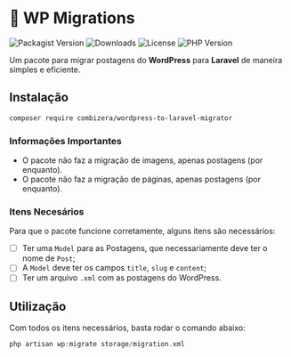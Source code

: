 # 📝 WP Migrations

![Packagist Version](https://img.shields.io/packagist/v/combizera/wordpress-to-laravel-migrator)
![Downloads](https://img.shields.io/packagist/dt/combizera/wordpress-to-laravel-migrator)
![License](https://img.shields.io/github/license/combizera/wordpress-to-laravel-migrator)
![PHP Version](https://img.shields.io/packagist/php-v/combizera/wordpress-to-laravel-migrator)

Um pacote para migrar postagens do **WordPress** para **Laravel** de maneira simples e eficiente.

## Instalação

```bash
composer require combizera/wordpress-to-laravel-migrator
```

### Informações Importantes

- O pacote não faz a migração de imagens, apenas postagens (por enquanto).
- O pacote não faz a migração de páginas, apenas postagens (por enquanto).

### Itens Necesários

Para que o pacote funcione corretamente, alguns itens são necessários:

- [ ] Ter uma `Model` para as Postagens, que necessariamente deve ter o nome de `Post`;
- [ ] A `Model` deve ter os campos `title`, `slug` e `content`;
- [ ] Ter um arquivo `.xml` com as postagens do WordPress.

## Utilização

Com todos os itens necessários, basta rodar o comando abaixo:

```php
php artisan wp:migrate storage/migration.xml
```
